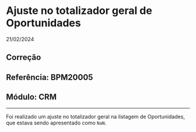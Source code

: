 # Ajuste no totalizador geral de Oportunidades
21/02/2024
## Correção
## Referência: BPM20005
## Módulo: CRM
***

Foi realizado um ajuste no totalizador geral na listagem de Oportunidades, que estava sendo apresentado como `NaN`.
